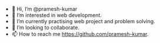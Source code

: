 - 👋 Hi, I’m @pramesh-kumar
- 👀 I’m interested in web development.
- 🌱 I’m currently practising web project and problem solving.
- 💞️ I’m looking to collaborate.
- 📫 How to reach me https://github.com/pramesh-kumar.

<!---
pramesh-kumar/pramesh-kumar is a ✨ special ✨ repository because its `README.md` (this file) appears on your GitHub profile.
You can click the Preview link to take a look at your changes.
--->
